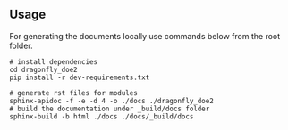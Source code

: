 
## Usage
For generating the documents locally use commands below from the root folder. 

```shell
# install dependencies
cd dragonfly_doe2
pip install -r dev-requirements.txt

# generate rst files for modules
sphinx-apidoc -f -e -d 4 -o ./docs ./dragonfly_doe2
# build the documentation under _build/docs folder
sphinx-build -b html ./docs ./docs/_build/docs
```
